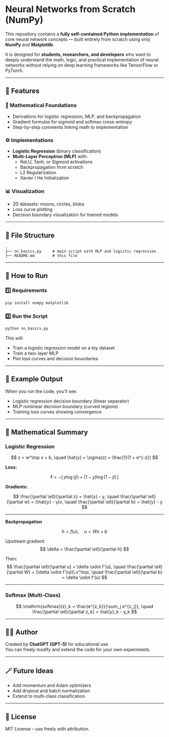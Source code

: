 # Neural Networks from Scratch (NumPy)

This repository contains a **fully self-contained Python implementation** of core neural network concepts — built entirely from scratch using only **NumPy** and **Matplotlib**.

It is designed for **students, researchers, and developers** who want to deeply understand the math, logic, and practical implementation of neural networks without relying on deep learning frameworks like TensorFlow or PyTorch.

---

## 📘 Features

### 🧠 Mathematical Foundations
- Derivations for logistic regression, MLP, and backpropagation
- Gradient formulas for sigmoid and softmax cross-entropy
- Step-by-step comments linking math to implementation

### ⚙️ Implementations
- **Logistic Regression** (binary classification)
- **Multi-Layer Perceptron (MLP)** with:
  - ReLU, Tanh, or Sigmoid activations
  - Backpropagation from scratch
  - L2 Regularization
  - Xavier / He Initialization

### 📊 Visualization
- 2D datasets: moons, circles, blobs
- Loss curve plotting
- Decision boundary visualization for trained models

---

## 🧩 File Structure

```
.
├── nn_basics.py     # main script with MLP and logistic regression
├── README.md        # this file
```

---

## 🚀 How to Run

### 1️⃣ Requirements

```bash
pip install numpy matplotlib
```

### 2️⃣ Run the Script

```bash
python nn_basics.py
```

This will:
- Train a logistic regression model on a toy dataset
- Train a two-layer MLP
- Plot loss curves and decision boundaries

---

## 🧮 Example Output

When you run the code, you’ll see:

- Logistic regression decision boundary (linear separator)
- MLP nonlinear decision boundary (curved regions)
- Training loss curves showing convergence

---

## 🧠 Mathematical Summary

### Logistic Regression
$$
z = w^\top x + b, \quad \hat{y} = \sigma(z) = \frac{1}{1 + e^{-z}}
$$

**Loss:**

$$
\ell = -\big[\,y \log(\hat{y}) + (1 - y)\log(1 - \hat{y})\,\big]
$$

**Gradients:**

$$
\frac{\partial \ell}{\partial z} = \hat{y} - y, \quad
\frac{\partial \ell}{\partial w} = (\hat{y} - y)x, \quad
\frac{\partial \ell}{\partial b} = \hat{y} - y
$$

---

**Backpropagation**

$$
h = f(u), \quad u = W x + b
$$

Upstream gradient:
$$
\delta = \frac{\partial \ell}{\partial h}
$$

Then:
$$
\frac{\partial \ell}{\partial u} = \delta \odot f'(u), \quad
\frac{\partial \ell}{\partial W} = (\delta \odot f'(u))\,x^\top, \quad
\frac{\partial \ell}{\partial b} = \delta \odot f'(u)
$$

---

### Softmax (Multi-Class)
$$
\mathrm{softmax}(z)_k = \frac{e^{z_k}}{\sum_j e^{z_j}}, \quad
\frac{\partial \ell}{\partial z_k} = \hat{y}_k - y_k
$$

---

## 🧑‍💻 Author
Created by **ChatGPT (GPT‑5)** for educational use.  
You can freely modify and extend the code for your own experiments.

---

## 🪄 Future Ideas
- Add momentum and Adam optimizers
- Add dropout and batch normalization
- Extend to multi-class classification

---

## 📜 License
MIT License – use freely with attribution.

